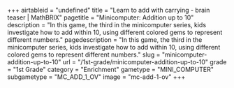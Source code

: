 +++
airtableid = "undefined"
title = "Learn to add with carrying - brain teaser | MathBRIX"
pagetitle = "Minicomputer: Addition up to 10"
description = "In this game, the third in the minicomputer series, kids investigate how to add within 10, using different colored gems to represent different numbers."
pagedescription = "In this game, the third in the minicomputer series, kids investigate how to add within 10, using different colored gems to represent different numbers."
slug = "minicomputer-addition-up-to-10"
url = "/1st-grade/minicomputer-addition-up-to-10"
grade = "1st Grade"
category = "Enrichment"
gametype = "MINI_COMPUTER"
subgametype = "MC_ADD_1_OV"
image = "mc-add-1-ov"
+++